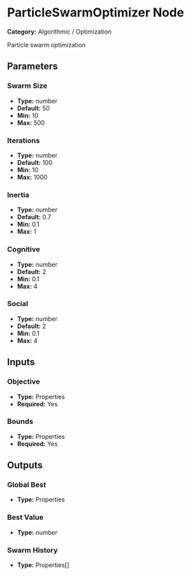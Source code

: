 
# ParticleSwarmOptimizer Node

**Category:** Algorithmic / Optimization

Particle swarm optimization

## Parameters


### Swarm Size
- **Type:** number
- **Default:** 50
- **Min:** 10
- **Max:** 500



### Iterations
- **Type:** number
- **Default:** 100
- **Min:** 10
- **Max:** 1000



### Inertia
- **Type:** number
- **Default:** 0.7
- **Min:** 0.1
- **Max:** 1



### Cognitive
- **Type:** number
- **Default:** 2
- **Min:** 0.1
- **Max:** 4



### Social
- **Type:** number
- **Default:** 2
- **Min:** 0.1
- **Max:** 4



## Inputs


### Objective
- **Type:** Properties
- **Required:** Yes



### Bounds
- **Type:** Properties
- **Required:** Yes



## Outputs


### Global Best
- **Type:** Properties



### Best Value
- **Type:** number



### Swarm History
- **Type:** Properties[]




